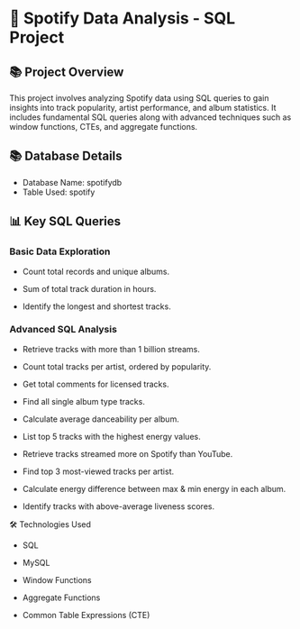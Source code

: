 # 🎵 Spotify Data Analysis - SQL Project
## 📚 Project Overview
This project involves analyzing Spotify data using SQL queries to gain insights into track popularity, artist performance, and album statistics. It includes fundamental SQL queries along with advanced techniques such as window functions, CTEs, and aggregate functions.
## 📚 Database Details
* Database Name: spotifydb
* Table Used: spotify
## 📊 Key SQL Queries

### Basic Data Exploration

* Count total records and unique albums.

* Sum of total track duration in hours.

* Identify the longest and shortest tracks.

### Advanced SQL Analysis

* Retrieve tracks with more than 1 billion streams.

* Count total tracks per artist, ordered by popularity.

* Get total comments for licensed tracks.

* Find all single album type tracks.

* Calculate average danceability per album.

* List top 5 tracks with the highest energy values.

* Retrieve tracks streamed more on Spotify than YouTube.

* Find top 3 most-viewed tracks per artist.

* Calculate energy difference between max & min energy in each album.

* Identify tracks with above-average liveness scores.

🛠️ Technologies Used

* SQL

* MySQL

* Window Functions

* Aggregate Functions

* Common Table Expressions (CTE)
